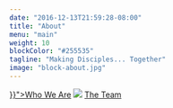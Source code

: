 ```yaml
---
date: "2016-12-13T21:59:28-08:00"
title: "About"
menu: "main"
weight: 10
blockColor: "#255535"
tagline: "Making Disciples... Together"
image: "block-about.jpg"
---
```


<div class="page-buttons">
  <a href="{{< relref "whoweare.md" >}}">Who We Are</a>
  <img class="separator" src="img/nav-separator.png" />
  <a href="team/">The Team</a>
</div>


